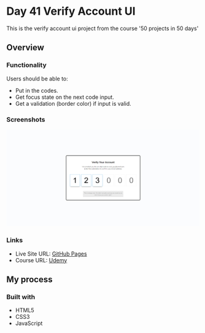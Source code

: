# Day 41 Verify Account UI

This is the verify account ui project from the course '50 projects in 50 days'

## Overview

### Functionality

Users should be able to:

- Put in the codes.
- Get focus state on the next code input.
- Get a validation (border color) if input is valid.

### Screenshots

![](/screenshots/screenshot1.png)

### Links

- Live Site URL: [GitHub Pages](https://aref-akminasi.github.io/day41-verify-account-ui)
- Course URL: [Udemy](https://www.udemy.com/course/50-projects-50-days/?utm_source=adwords&utm_medium=udemyads&utm_campaign=WebDevelopment_v.PROF_la.EN_cc.ROWMTA-B_ti.8322&utm_content=deal4584&utm_term=_._ag_80869579591_._ad_533999956732_._kw__._de_c_._dm__._pl__._ti_dsa-774930035449_._li_1010752_._pd__._&matchtype=&gclid=EAIaIQobChMI762Pj479_wIVHJeDBx1Z6gqdEAAYASAAEgLTq_D_BwE)

## My process

### Built with

- HTML5
- CSS3
- JavaScript
